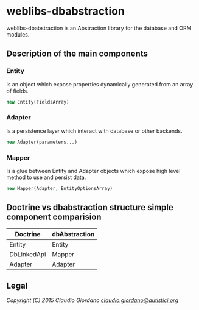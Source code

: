 # weblibs-dbabstraction
weblibs-dbabstraction is an Abstraction library for the database and ORM modules.

## Description of the main components

### Entity
Is an object which expose properties dynamically generated from an array of fields.
```php
new Entity(FieldsArray)
```

### Adapter
Is a persistence layer which interact with database or other backends.
```php
new Adapter(parameters...)
```

### Mapper
Is a glue between Entity and Adapter objects which expose high level method to use and persist data.
```php
new Mapper(Adapter, EntityOptionsArray)
```

## Doctrine vs dbabstraction structure simple component comparision
| Doctrine      | dbAbstraction |
| ------------- | ------------- |
| Entity        | Entity        |
| DbLinkedApi   | Mapper        |
| Adapter       | Adapter       |

## Legal
*Copyright (C) 2015 Claudio Giordano <claudio.giordano@autistici.org>*
